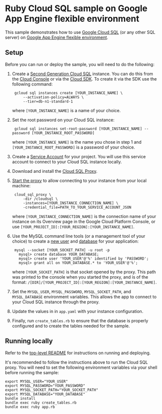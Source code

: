 # Ruby Cloud SQL sample on Google App Engine flexible environment

This sample demonstrates how to use [Google Cloud SQL][sql] (or any other SQL
server) on [Google App Engine flexible environment][flexible].

## Setup

Before you can run or deploy the sample, you will need to do the following:

1. Create a [Second Generation Cloud SQL][gen] instance. You can do this from
the [Cloud Console][console] or via the [Cloud SDK][sdk]. To create it via the
SDK use the following command:

        gcloud sql instances create [YOUR_INSTANCE_NAME] \
            --activation-policy=ALWAYS \
            --tier=db-n1-standard-1

    where `[YOUR_INSTANCE_NAME]` is a name of your choice.

1. Set the root password on your Cloud SQL instance:

        gcloud sql instances set-root-password [YOUR_INSTANCE_NAME] --password [YOUR_INSTANCE_ROOT_PASSWORD]

    where `[YOUR_INSTANCE_NAME]` is the name you chose in step 1 and
    `[YOUR_INSTANCE_ROOT_PASSWORD]` is a password of your choice.

1. Create a [Service Account][service] for your project. You will use this
service account to connect to your Cloud SQL instance locally.

1. Download and install the [Cloud SQL Proxy][proxy].

1. [Start the proxy][start] to allow connecting to your instance from your local
machine:

        cloud_sql_proxy \
            -dir /cloudsql \
            -instances=[YOUR_INSTANCE_CONNECTION_NAME] \
            -credential_file=PATH_TO_YOUR_SERVICE_ACCOUNT_JSON

    where `[YOUR_INSTANCE_CONNECTION_NAME]` is the connection name of your
    instance on its Overview page in the Google Cloud Platform Console, or use
    `[YOUR_PROJECT_ID]:[YOUR_REGION]:[YOUR_INSTANCE_NAME]`.

1. Use the MySQL command line tools (or a management tool of your choice) to
create a [new user][user] and [database][database] for your application:

        mysql --socket [YOUR_SOCKET_PATH] -u root -p
          mysql> create database YOUR_DATABASE;
          mysql> create user 'YOUR_USER'@'%' identified by 'PASSWORD';
          mysql> grant all on YOUR_DATABASE.* to 'YOUR_USER'@'%';

    where `[YOUR_SOCKET_PATH]` is that socket opened by the proxy. This path was
    printed to the console when you started the proxy, and is of the format:
    `/[DIR]/[YOUR_PROJECT_ID]:[YOUR_REGION]:[YOUR_INSTANCE_NAME]`.

1. Set the `MYSQL_USER`, `MYSQL_PASSWORD`, `MYSQL_SOCKET_PATH`, and
`MYSQL_DATABASE` environment variables. This allows the app to connect to your
Cloud SQL instance through the proxy.

1. Update the values in in `app.yaml` with your instance configuration.

1. Finally, run `create_tables.rb` to ensure that the database is properly
configured and to create the tables needed for the sample.

## Running locally

Refer to the [top-level README](../README.md) for instructions on running and deploying.

It's recommended to follow the instructions above to run the Cloud SQL proxy.
You will need to set the following environment variables via your shell before
running the sample:

    export MYSQL_USER="YOUR_USER"
    export MYSQL_PASSWORD="YOUR_PASSWORD"
    export MYSQL_SOCKET_PATH="YOUR_SOCKET_PATH"
    export MYSQL_DATABASE="YOUR_DATABASE"
    bundle install
    bundle exec ruby create_tables.rb
    bundle exec ruby app.rb

[sql]: https://cloud.google.com/sql/
[flexible]: https://cloud.google.com/appengine
[gen]: https://cloud.google.com/sql/docs/create-instance
[console]: https://console.developers.google.com
[sdk]: https://cloud.google.com/sdk
[service]: https://cloud.google.com/sql/docs/external#createServiceAccount
[proxy]: https://cloud.google.com/sql/docs/external#install
[start]: https://cloud.google.com/sql/docs/external#6_start_the_proxy
[user]: https://cloud.google.com/sql/docs/create-user
[database]: https://cloud.google.com/sql/docs/create-database
